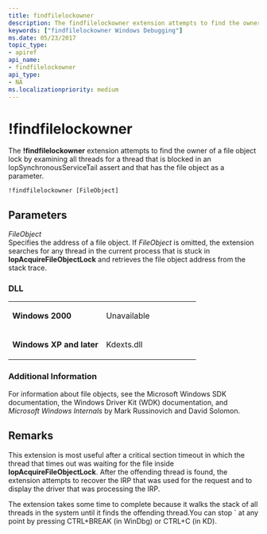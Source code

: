 ```yaml
---
title: findfilelockowner
description: The findfilelockowner extension attempts to find the owner of a file object lock by examining all threads for a thread that is blocked.
keywords: ["findfilelockowner Windows Debugging"]
ms.date: 05/23/2017
topic_type:
- apiref
api_name:
- findfilelockowner
api_type:
- NA
ms.localizationpriority: medium
---
```


# !findfilelockowner


The **!findfilelockowner** extension attempts to find the owner of a file object lock by examining all threads for a thread that is blocked in an IopSynchronousServiceTail assert and that has the file object as a parameter.

```dbgcmd
!findfilelockowner [FileObject]
```

## <span id="Parameters"></span><span id="parameters"></span><span id="PARAMETERS"></span>Parameters


<span id="_______FileObject______"></span><span id="_______fileobject______"></span><span id="_______FILEOBJECT______"></span> *FileObject*   
Specifies the address of a file object. If *FileObject* is omitted, the extension searches for any thread in the current process that is stuck in **IopAcquireFileObjectLock** and retrieves the file object address from the stack trace.

### <span id="DLL"></span><span id="dll"></span>DLL

<table>
<colgroup>
<col width="50%" />
<col width="50%" />
</colgroup>
<tbody>
<tr class="odd">
<td align="left"><p><strong>Windows 2000</strong></p></td>
<td align="left"><p>Unavailable</p></td>
</tr>
<tr class="even">
<td align="left"><p><strong>Windows XP and later</strong></p></td>
<td align="left"><p>Kdexts.dll</p></td>
</tr>
</tbody>
</table>

 

### <span id="Additional_Information"></span><span id="additional_information"></span><span id="ADDITIONAL_INFORMATION"></span>Additional Information

For information about file objects, see the Microsoft Windows SDK documentation, the Windows Driver Kit (WDK) documentation, and *Microsoft Windows Internals* by Mark Russinovich and David Solomon.

## Remarks

This extension is most useful after a critical section timeout in which the thread that times out was waiting for the file inside **IopAcquireFileObjectLock**. After the offending thread is found, the extension attempts to recover the IRP that was used for the request and to display the driver that was processing the IRP.

The extension takes some time to complete because it walks the stack of all threads in the system until it finds the offending thread.You can stop \` at any point by pressing CTRL+BREAK (in WinDbg) or CTRL+C (in KD).

 

 






